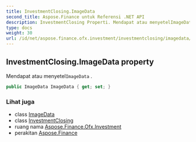 ```yaml
---
title: InvestmentClosing.ImageData
second_title: Aspose.Finance untuk Referensi .NET API
description: InvestmentClosing Properti. Mendapat atau menyetelImageData .
type: docs
weight: 30
url: /id/net/aspose.finance.ofx.investment/investmentclosing/imagedata/
---
```

## InvestmentClosing.ImageData property

Mendapat atau menyetel`ImageData` .

```csharp
public ImageData ImageData { get; set; }
```

### Lihat juga

* class [ImageData](../../../aspose.finance.ofx/imagedata/)
* class [InvestmentClosing](../)
* ruang nama [Aspose.Finance.Ofx.Investment](../../investmentclosing/)
* perakitan [Aspose.Finance](../../../)


